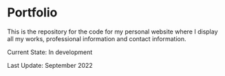 # Portfolio

This is the repository for the code for my personal website where I display all my works, professional information and contact information.

Current State: In development

Last Update: September 2022
